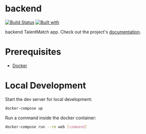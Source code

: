 # backend

[![Build Status](https://travis-ci.org/abdallah.benhamed@d-itcompanytunis.net/backend.svg?branch=master)](https://travis-ci.org/abdallah.benhamed@d-itcompanytunis.net/backend)
[![Built with](https://img.shields.io/badge/Built_with-Cookiecutter_Django_Rest-F7B633.svg)](https://github.com/agconti/cookiecutter-django-rest)

backend TalentMatch app. Check out the project's [documentation](http://abdallah.benhamed@d-itcompanytunis.net.github.io/backend/).

# Prerequisites

- [Docker](https://docs.docker.com/docker-for-mac/install/)  

# Local Development

Start the dev server for local development:
```bash
docker-compose up
```

Run a command inside the docker container:

```bash
docker-compose run --rm web [command]
```
